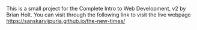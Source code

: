 This is a small project for the Complete Intro to Web Development, v2 by Brian Holt. 
You can visit through the following link to visit the live webpage 
https://sanskarvijpuria.github.io/the-new-times/
